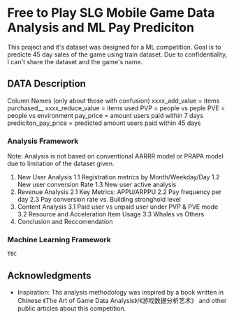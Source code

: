 # Free to Play SLG Mobile Game Data Analysis and ML Pay Prediciton

This project and it's dataset was designed for a ML competition. Goal is to predicte 45 day sales of the game using train dataset. Due to confidentiality, I can't share the dataset and the game's name.

## DATA Description

Column Names (only about those with confusion)
    xxxx_add_value = items purchased__
    xxxx_reduce_value = items used
    PVP = people vs peple
    PVE = people vs environment
    pay_price = amount users paid within 7 days
    prediciton_pay_price = predicted amount users paid within 45 days


### Analysis Framework

Note: Analysis is not based on conventional AARRR model or PRAPA model due to limitation of the dataset given.
1. New User Analysis
    1.1 Registration metrics by Month/Weekday/Day
    1.2 New user conversion Rate
    1.3 New user active analysis
2. Revenue Analysis
    2.1 Key Metrics: APPU/ARPPU
    2.2 Pay frequency per day
    2.3 Pay conversion rate vs. Building stronghold level
3. Content Analysis
    3.1 Paid user vs unpaid user under PVP & PVE mode
    3.2 Resource and Acceleration Item Usage
    3.3 Whales vs Others
4. Conclusion and Reccomendation

### Machine Learning Framework

    TBC

## Acknowledgments

* Inspiration: Ths analysis methodology was inspired by a book written in Chinese 《The Art of Game Data Analysis》/《游戏数据分析艺术》 and other public articles about this competition. 


